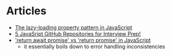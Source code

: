 # Articles

- [The lazy-loading property pattern in JavaScript](https://humanwhocodes.com/blog/2021/04/lazy-loading-property-pattern-javascript/)
- [5 JavaSript GitHub Repositories for Interview Prep!](https://pranav-birajdar.vercel.app/blog/5-javasript-github-repositories-for-interview-prep-306h)
- ['return await promise' vs 'return promise' in JavaScript](https://dmitripavlutin.com/return-await-promise-javascript/)
  - it essentially boils down to error handling inconsistencies

